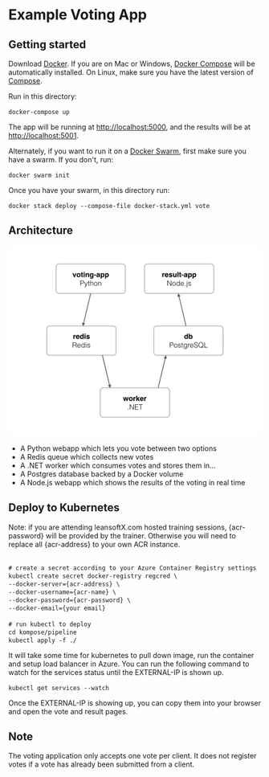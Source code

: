# Example Voting App

## Getting started

Download [Docker](https://www.docker.com/products/overview). If you are on Mac or Windows, [Docker Compose](https://docs.docker.com/compose) will be automatically installed. On Linux, make sure you have the latest version of [Compose](https://docs.docker.com/compose/install/).

Run in this directory:

```shell
docker-compose up
```

The app will be running at [http://localhost:5000](http://localhost:5000), and the results will be at [http://localhost:5001](http://localhost:5001).

Alternately, if you want to run it on a [Docker Swarm](https://docs.docker.com/engine/swarm/), first make sure you have a swarm. If you don't, run:

```shell
docker swarm init
```

Once you have your swarm, in this directory run:

```shell
docker stack deploy --compose-file docker-stack.yml vote
```

## Architecture

![Architecture diagram](architecture.png)

* A Python webapp which lets you vote between two options
* A Redis queue which collects new votes
* A .NET worker which consumes votes and stores them in…
* A Postgres database backed by a Docker volume
* A Node.js webapp which shows the results of the voting in real time

## Deploy to Kubernetes

Note: if you are attending leansoftX.com hosted training sessions, {acr-password} will be provided by the trainer. Otherwise you will need to replace all {acr-address} to your own ACR instance.

```shell

# create a secret according to your Azure Container Registry settings
kubectl create secret docker-registry regcred \
--docker-server={acr-address} \
--docker-username={acr-name} \
--docker-password={acr-password} \
--docker-email={your email}

# run kubectl to deploy
cd kompose/pipeline
kubectl apply -f ./
```

It will take some time for kubernetes to pull down image, run the container and setup load balancer in Azure. You can run the following command to watch for the services status until the EXTERNAL-IP is shown up.

```shell
kubectl get services --watch
```

Once the EXTERNAL-IP is showing up, you can copy them into your browser and open the vote and result pages.

## Note

The voting application only accepts one vote per client. It does not register votes if a vote has already been submitted from a client.
